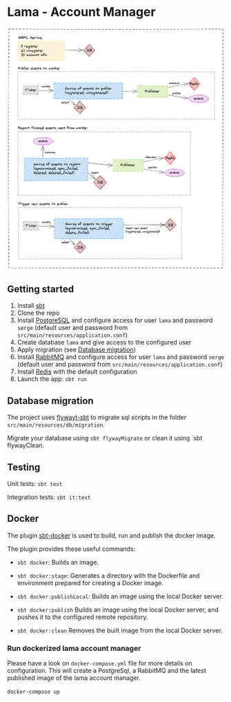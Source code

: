 # Lama - Account Manager

![](../excalidraw/account-manager.png)

## Getting started
1. Install [sbt][sbt]
2. Clone the repo
3. Install [PostgreSQL][postgresql] and configure access for user `lama` and password `serge` (default user and password from `src/main/resources/application.conf`)
4. Create database `lama` and give access to the configured user
5. Apply migration (see [Database migration][database-migration])
6. Install [RabbitMQ][rabbitmq] and configure access for user `lama` and password `serge` (default user and password from `src/main/resources/application.conf`)
7. Install [Redis][redis] with the default configuration
8. Launch the app: `sbt run`

## Database migration

The project uses [flywayt-sbt][flywayt-sbt] to migrate sql scripts in the folder `src/main/resources/db/migration`.

Migrate your database using `sbt flywayMigrate` or clean it using `sbt flywayClean.

## Testing

Unit tests: `sbt test`

Integration tests: `sbt it:test`

## Docker

The plugin [sbt-docker][sbt-docker] is used to build, run and publish the docker image.

The plugin provides these useful commands:

- `sbt docker`:
Builds an image.

- `sbt docker:stage`:
Generates a directory with the Dockerfile and environment prepared for creating a Docker image.

- `sbt docker:publishLocal`:
Builds an image using the local Docker server.

- `sbt docker:publish`
Builds an image using the local Docker server, and pushes it to the configured remote repository.

- `sbt docker:clean`
Removes the built image from the local Docker server.

### Run dockerized lama account manager
Please have a look on `docker-compose.yml` file for more details on configuration.
This will create a PostgreSql, a RabbitMQ and the latest published image of the lama account manager.

`docker-compose up`

[sbt]: http://www.scala-sbt.org/1.x/docs/Setup.html
[postgresql]: https://www.postgresql.org/download/
[flywayt-sbt]: https://github.com/flyway/flyway-sbt
[rabbitmq]: https://www.rabbitmq.com/download.html
[redis]: https://redis.io/download
[sbt-docker]: https://github.com/marcuslonnberg/sbt-docker
[database-migration]: #database-migration
